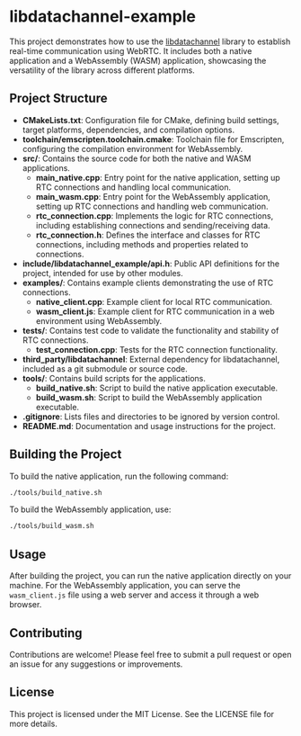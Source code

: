 # libdatachannel-example

This project demonstrates how to use the [libdatachannel](https://github.com/paullouisageneau/libdatachannel) library to establish real-time communication using WebRTC. It includes both a native application and a WebAssembly (WASM) application, showcasing the versatility of the library across different platforms.

## Project Structure

- **CMakeLists.txt**: Configuration file for CMake, defining build settings, target platforms, dependencies, and compilation options.
- **toolchain/emscripten.toolchain.cmake**: Toolchain file for Emscripten, configuring the compilation environment for WebAssembly.
- **src/**: Contains the source code for both the native and WASM applications.
  - **main_native.cpp**: Entry point for the native application, setting up RTC connections and handling local communication.
  - **main_wasm.cpp**: Entry point for the WebAssembly application, setting up RTC connections and handling web communication.
  - **rtc_connection.cpp**: Implements the logic for RTC connections, including establishing connections and sending/receiving data.
  - **rtc_connection.h**: Defines the interface and classes for RTC connections, including methods and properties related to connections.
- **include/libdatachannel_example/api.h**: Public API definitions for the project, intended for use by other modules.
- **examples/**: Contains example clients demonstrating the use of RTC connections.
  - **native_client.cpp**: Example client for local RTC communication.
  - **wasm_client.js**: Example client for RTC communication in a web environment using WebAssembly.
- **tests/**: Contains test code to validate the functionality and stability of RTC connections.
  - **test_connection.cpp**: Tests for the RTC connection functionality.
- **third_party/libdatachannel**: External dependency for libdatachannel, included as a git submodule or source code.
- **tools/**: Contains build scripts for the applications.
  - **build_native.sh**: Script to build the native application executable.
  - **build_wasm.sh**: Script to build the WebAssembly application executable.
- **.gitignore**: Lists files and directories to be ignored by version control.
- **README.md**: Documentation and usage instructions for the project.

## Building the Project

To build the native application, run the following command:

```bash
./tools/build_native.sh
```

To build the WebAssembly application, use:

```bash
./tools/build_wasm.sh
```

## Usage

After building the project, you can run the native application directly on your machine. For the WebAssembly application, you can serve the `wasm_client.js` file using a web server and access it through a web browser.

## Contributing

Contributions are welcome! Please feel free to submit a pull request or open an issue for any suggestions or improvements.

## License

This project is licensed under the MIT License. See the LICENSE file for more details.